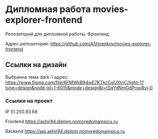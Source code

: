 # Дипломная работа movies-explorer-frontend

Репозиторий для дипломной работы. Фронтенд

Адрес репозитория: https://github.com/AShirenkov/movies-explorer-frontend

## Ссылки на дизайн

Выбранна тема dark-1
адрес:
https://www.figma.com/file/6FMWkB94wE7KTkcCgUXtnC/light-1?type=design&node-id=1-6015&mode=design&t=tSqYdNmGdProoRvj-0

### Ссылки на проект

IP 51.250.93.68

Frontend https://ashir84.diplom.nomoredomainsicu.ru

Backend https://api.ashir84.diplom.nomoredomainsicu.ru
